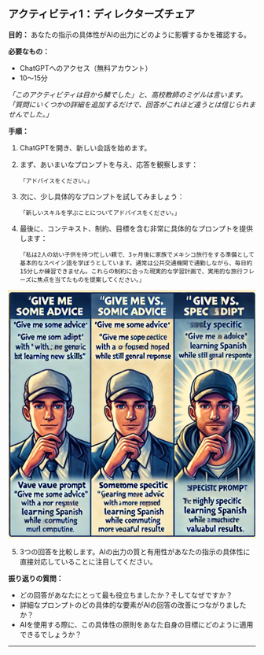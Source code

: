 ## アクティビティ1：ディレクターズチェア

**目的：** あなたの指示の具体性がAIの出力にどのように影響するかを確認する。


**必要なもの：**

- ChatGPTへのアクセス（無料アカウント）
- 10〜15分


*「このアクティビティは目から鱗でした」*と、高校教師のミゲルは言います。*「質問にいくつかの詳細を追加するだけで、回答がこれほど違うとは信じられませんでした。」*

**手順：**

1. ChatGPTを開き、新しい会話を始めます。

2. まず、あいまいなプロンプトを与え、応答を観察します：

   `「アドバイスをください。」`

3. 次に、少し具体的なプロンプトを試してみましょう：
   
   `「新しいスキルを学ぶことについてアドバイスをください。」`

4. 最後に、コンテキスト、制約、目標を含む非常に具体的なプロンプトを提供します：
   
   `「私は2人の幼い子供を持つ忙しい親で、3ヶ月後に家族でメキシコ旅行をする準備として基本的なスペイン語を学ぼうとしています。通常は公共交通機関で通勤しながら、毎日約15分しか練習できません。これらの制約に合った現実的な学習計画で、実用的な旅行フレーズに焦点を当てたものを提案してください。」`

![](images/prompt-specificity.jpg)

5. 3つの回答を比較します。AIの出力の質と有用性があなたの指示の具体性に直接対応していることに注目してください。

**振り返りの質問：**

- どの回答があなたにとって最も役立ちましたか？そしてなぜですか？
- 詳細なプロンプトのどの具体的な要素がAIの回答の改善につながりましたか？
- AIを使用する際に、この具体性の原則をあなた自身の目標にどのように適用できるでしょうか？

--- 